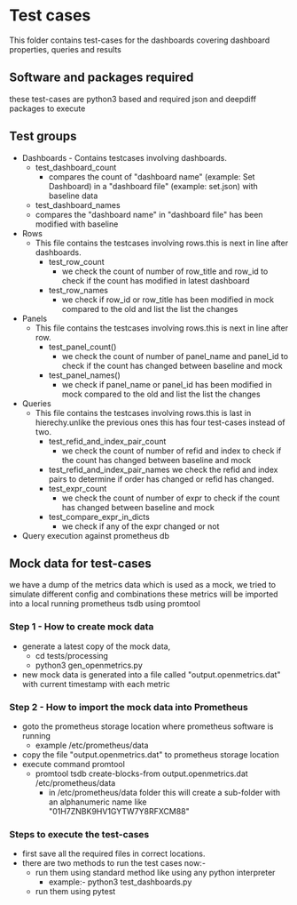 # Test cases
This folder contains test-cases for the dashboards covering dashboard properties, queries and results

## Software and packages required
these test-cases are python3 based and required json and deepdiff packages to execute

## Test groups
- Dashboards - Contains testcases involving dashboards.
    - test_dashboard_count
      - compares the count of "dashboard name" (example: Set Dashboard) in a "dashboard file" (example: set.json) with baseline data
    - test_dashboard_names
     -  compares the "dashboard name" in "dashboard file" has been modified with baseline
- Rows
  - This file contains the testcases involving rows.this is next in line after dashboards.
    - test_row_count
      - we check the count of number of row_title and row_id to check if the count has modified in latest dashboard
    - test_row_names
      - we check if row_id or row_title has been modified in mock compared to the old and list the list the changes
- Panels
  - This file contains the testcases involving rows.this is next in line after row.
    - test_panel_count()
      - we check the count of number of panel_name and panel_id to check if the count has changed between baseline and mock
    - test_panel_names()
      - we check if panel_name or panel_id has been modified in mock compared to the old and list the list the changes
- Queries
  - This file contains the testcases involving rows.this is last in hierechy.unlike the previous ones this has four test-cases instead of two.
    - test_refid_and_index_pair_count
      - we check the count of number of refid and index to check if the count has changed between baseline and mock
    - test_refid_and_index_pair_names
      we check the refid and index pairs to determine if order has changed or refid has changed.
    - test_expr_count
      - we check the count of number of expr to check if the count has changed between baseline and mock
    - test_compare_expr_in_dicts
      - we check if any of the expr changed or not
- Query execution against prometheus db

## Mock data for test-cases
we have a dump of the metrics data which is used as a mock, we tried to simulate different config and combinations 
these metrics will be imported into a local running prometheus tsdb using promtool

### Step 1 - How to create mock data
- generate a latest copy of the mock data, 
  - cd tests/processing
  - python3 gen_openmetrics.py
- new mock data is generated into a file called "output.openmetrics.dat" with current timestamp with each metric
  
### Step 2 - How to import the mock data into Prometheus
- goto the prometheus storage location where prometheus software is running
  - example /etc/prometheus/data
- copy the file "output.openmetrics.dat" to prometheus storage location
- execute command promtool
  - promtool tsdb create-blocks-from output.openmetrics.dat /etc/prometheus/data
    - in /etc/prometheus/data folder this will create a sub-folder with an alphanumeric name like "01H7ZNBK9HV1GYTW7Y8RFXCM88"

### Steps to execute the test-cases
  - first save all the required files in correct locations.
  - there are two methods to run the test cases now:-
    - run them using standard method like using any python interpreter
      - example:- python3 test_dashboards.py
    - run them using pytest
